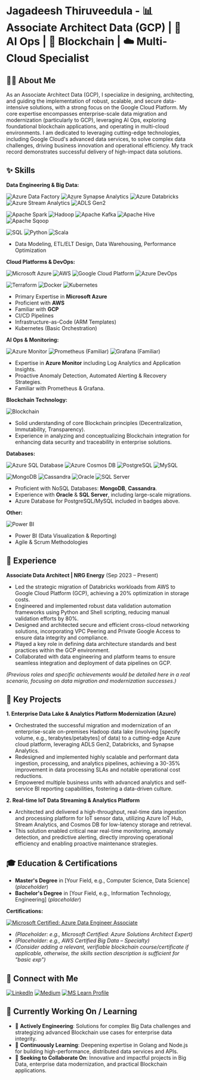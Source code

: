 # Jagadeesh Thiruveedula - 📊 Associate Architect Data (GCP) | 🤖 AI Ops | 🔗 Blockchain | ☁️ Multi-Cloud Specialist

## 👨‍💻 About Me

As an Associate Architect Data (GCP), I specialize in designing, architecting, and guiding the implementation of robust, scalable, and secure data-intensive solutions, with a strong focus on the Google Cloud Platform. My core expertise encompasses enterprise-scale data migration and modernization (particularly to GCP), leveraging AI Ops, exploring foundational blockchain applications, and operating in multi-cloud environments. I am dedicated to leveraging cutting-edge technologies, including Google Cloud's advanced data services, to solve complex data challenges, driving business innovation and operational efficiency. My track record demonstrates successful delivery of high-impact data solutions.

## ✨ Skills

**Data Engineering & Big Data:**

<p align="left">
  <img src="https://img.shields.io/badge/Azure%20Data%20Factory-0078D4?style=for-the-badge&logo=microsoftazure&logoColor=white" alt="Azure Data Factory"/>
  <img src="https://img.shields.io/badge/Azure%20Synapse-0078D4?style=for-the-badge&logo=microsoftazure&logoColor=white" alt="Azure Synapse Analytics"/>
  <img src="https://img.shields.io/badge/Azure%20Databricks-FF5A00?style=for-the-badge&logo=databricks&logoColor=white" alt="Azure Databricks"/>
  <img src="https://img.shields.io/badge/Azure%20Stream%20Analytics-0078D4?style=for-the-badge&logo=microsoftazure&logoColor=white" alt="Azure Stream Analytics"/>
  <img src="https://img.shields.io/badge/Azure%20Data%20Lake%20Storage-0078D4?style=for-the-badge&logo=microsoftazure&logoColor=white" alt="ADLS Gen2"/>
</p>
<p align="left">
  <img src="https://img.shields.io/badge/Apache%20Spark-E8481C?style=for-the-badge&logo=apachespark&logoColor=white" alt="Apache Spark"/>
  <img src="https://img.shields.io/badge/Hadoop-66CCFF?style=for-the-badge&logo=apachehadoop&logoColor=black" alt="Hadoop"/>
  <img src="https://img.shields.io/badge/Apache%20Kafka-231F20?style=for-the-badge&logo=apachekafka&logoColor=white" alt="Apache Kafka"/>
  <img src="https://img.shields.io/badge/Apache%20Hive-FDEE21?style=for-the-badge&logo=apachehive&logoColor=black" alt="Apache Hive"/>
  <img src="https://img.shields.io/badge/Apache%20Sqoop-E8481C?style=for-the-badge&logo=apache&logoColor=white" alt="Apache Sqoop"/>
</p>
<p align="left">
  <img src="https://img.shields.io/badge/SQL-4479A1?style=for-the-badge&logo=database&logoColor=white" alt="SQL"/>
  <img src="https://img.shields.io/badge/Python-3776AB?style=for-the-badge&logo=python&logoColor=white" alt="Python"/>
  <img src="https://img.shields.io/badge/Scala-DC322F?style=for-the-badge&logo=scala&logoColor=white" alt="Scala"/>
</p>

*   Data Modeling, ETL/ELT Design, Data Warehousing, Performance Optimization

**Cloud Platforms & DevOps:**

<p align="left">
  <img src="https://img.shields.io/badge/Azure-0078D4?style=for-the-badge&logo=microsoftazure&logoColor=white" alt="Microsoft Azure"/>
  <img src="https://img.shields.io/badge/AWS-232F3E?style=for-the-badge&logo=amazonaws&logoColor=white" alt="AWS"/>
  <img src="https://img.shields.io/badge/GCP-4285F4?style=for-the-badge&logo=googlecloud&logoColor=white" alt="Google Cloud Platform"/>
  <img src="https://img.shields.io/badge/Azure%20DevOps-0078D4?style=for-the-badge&logo=azuredevops&logoColor=white" alt="Azure DevOps"/>
</p>
<p align="left">
  <img src="https://img.shields.io/badge/Terraform-7B42BC?style=for-the-badge&logo=terraform&logoColor=white" alt="Terraform"/>
  <img src="https://img.shields.io/badge/Docker-2496ED?style=for-the-badge&logo=docker&logoColor=white" alt="Docker"/>
  <img src="https://img.shields.io/badge/Kubernetes-326CE5?style=for-the-badge&logo=kubernetes&logoColor=white" alt="Kubernetes"/>
</p>

*   Primary Expertise in **Microsoft Azure**
*   Proficient with **AWS**
*   Familiar with **GCP**
*   CI/CD Pipelines
*   Infrastructure-as-Code (ARM Templates)
*   Kubernetes (Basic Orchestration)

**AI Ops & Monitoring:**

<p align="left">
  <img src="https://img.shields.io/badge/Azure%20Monitor-0078D4?style=for-the-badge&logo=microsoftazure&logoColor=white" alt="Azure Monitor"/>
  <img src="https://img.shields.io/badge/Prometheus-E6522C?style=for-the-badge&logo=prometheus&logoColor=white" alt="Prometheus (Familiar)"/>
  <img src="https://img.shields.io/badge/Grafana-F46800?style=for-the-badge&logo=grafana&logoColor=white" alt="Grafana (Familiar)"/>
</p>

*   Expertise in **Azure Monitor** including Log Analytics and Application Insights.
*   Proactive Anomaly Detection, Automated Alerting & Recovery Strategies.
*   Familiar with Prometheus & Grafana.

**Blockchain Technology:**

<p align="left">
  <img src="https://img.shields.io/badge/Blockchain-00AEFF?style=for-the-badge" alt="Blockchain"/>
</p>

*   Solid understanding of core Blockchain principles (Decentralization, Immutability, Transparency).
*   Experience in analyzing and conceptualizing Blockchain integration for enhancing data security and traceability in enterprise solutions.

**Databases:**

<p align="left">
  <img src="https://img.shields.io/badge/Azure%20SQL%20Database-0078D4?style=for-the-badge&logo=microsoftazure&logoColor=white" alt="Azure SQL Database"/>
  <img src="https://img.shields.io/badge/Azure%20Cosmos%20DB-0078D4?style=for-the-badge&logo=azurecosmosdb&logoColor=white" alt="Azure Cosmos DB"/>
  <img src="https://img.shields.io/badge/PostgreSQL-4169E1?style=for-the-badge&logo=postgresql&logoColor=white" alt="PostgreSQL"/>
  <img src="https://img.shields.io/badge/MySQL-4479A1?style=for-the-badge&logo=mysql&logoColor=white" alt="MySQL"/>
</p>
<p align="left">
  <img src="https://img.shields.io/badge/MongoDB-47A248?style=for-the-badge&logo=mongodb&logoColor=white" alt="MongoDB"/>
  <img src="https://img.shields.io/badge/Cassandra-1287B1?style=for-the-badge&logo=apachecassandra&logoColor=white" alt="Cassandra"/>
  <img src="https://img.shields.io/badge/Oracle-F80000?style=for-the-badge&logo=oracle&logoColor=white" alt="Oracle"/>
  <img src="https://img.shields.io/badge/SQL%20Server-CC2927?style=for-the-badge&logo=microsoftsqlserver&logoColor=white" alt="SQL Server"/>
</p>

*   Proficient with NoSQL Databases: **MongoDB**, **Cassandra**.
*   Experience with **Oracle** & **SQL Server**, including large-scale migrations.
*   Azure Database for PostgreSQL/MySQL included in badges above.

**Other:**

<p align="left">
  <img src="https://img.shields.io/badge/Power%20BI-F2C811?style=for-the-badge&logo=powerbi&logoColor=black" alt="Power BI"/>
</p>

*   Power BI (Data Visualization & Reporting)
*   Agile & Scrum Methodologies

## 💼 Experience

**Associate Data Architect | NRG Energy** (Sep 2023 – Present)
*   Led the strategic migration of Databricks workloads from AWS to Google Cloud Platform (GCP), achieving a 20% optimization in storage costs.
*   Engineered and implemented robust data validation automation frameworks using Python and Shell scripting, reducing manual validation efforts by 80%.
*   Designed and architected secure and efficient cross-cloud networking solutions, incorporating VPC Peering and Private Google Access to ensure data integrity and compliance.
*   Played a key role in defining data architecture standards and best practices within the GCP environment.
*   Collaborated with data engineering and platform teams to ensure seamless integration and deployment of data pipelines on GCP.

*(Previous roles and specific achievements would be detailed here in a real scenario, focusing on data migration and modernization successes.)*

## 🚀 Key Projects

**1. Enterprise Data Lake & Analytics Platform Modernization (Azure)**
*   Orchestrated the successful migration and modernization of an enterprise-scale on-premises Hadoop data lake (involving [specify volume, e.g., terabytes/petabytes] of data) to a cutting-edge Azure cloud platform, leveraging ADLS Gen2, Databricks, and Synapse Analytics.
*   Redesigned and implemented highly scalable and performant data ingestion, processing, and analytics pipelines, achieving a 30-35% improvement in data processing SLAs and notable operational cost reductions.
*   Empowered multiple business units with advanced analytics and self-service BI reporting capabilities, fostering a data-driven culture.

**2. Real-time IoT Data Streaming & Analytics Platform**
*   Architected and delivered a high-throughput, real-time data ingestion and processing platform for IoT sensor data, utilizing Azure IoT Hub, Stream Analytics, and Cosmos DB for low-latency storage and retrieval.
*   This solution enabled critical near real-time monitoring, anomaly detection, and predictive alerting, directly improving operational efficiency and enabling proactive maintenance strategies.

## 🎓 Education & Certifications

*   **Master's Degree** in [Your Field, e.g., Computer Science, Data Science] (*placeholder*)
*   **Bachelor's Degree** in [Your Field, e.g., Information Technology, Engineering] (*placeholder*)

**Certifications:**
<p align="left">
  <a href="https://learn.microsoft.com/en-us/users/jagadeeshthiruveedula77/credentials/4905501958850c?source=docs"><img src="https://img.shields.io/badge/Microsoft%20Certified-Azure%20Data%20Engineer%20Associate-0078D4?style=for-the-badge&logo=microsoft&logoColor=white" alt="Microsoft Certified: Azure Data Engineer Associate"/></a>
</p>

*   *(Placeholder: e.g., Microsoft Certified: Azure Solutions Architect Expert)*
*   *(Placeholder: e.g., AWS Certified Big Data – Specialty)*
*   *(Consider adding a relevant, verifiable blockchain course/certificate if applicable, otherwise, the skills section description is sufficient for "basic exp")*

## 🔗 Connect with Me

<p align="left">
  <a href="https://www.linkedin.com/in/jagadeesh-thiruveedula"><img src="https://img.shields.io/badge/LinkedIn-0077B5?style=for-the-badge&logo=linkedin&logoColor=white" alt="LinkedIn"/></a>
  <a href="https://medium.com/@tjagadeesh77"><img src="https://img.shields.io/badge/Medium-12100E?style=for-the-badge&logo=medium&logoColor=white" alt="Medium"/></a>
  <a href="https://docs.microsoft.com/en-us/users/jagadeeshthiruveedula77/"><img src="https://img.shields.io/badge/MS%20Learn-0078D4?style=for-the-badge&logo=microsoft&logoColor=white" alt="MS Learn Profile"/></a>
</p>

## 🎯 Currently Working On / Learning

*   🔭 **Actively Engineering**: Solutions for complex Big Data challenges and strategizing advanced Blockchain use cases for enterprise data integrity.
*   🌱 **Continuously Learning**: Deepening expertise in Golang and Node.js for building high-performance, distributed data services and APIs.
*   👯 **Seeking to Collaborate On**: Innovative and impactful projects in Big Data, enterprise data modernization, and practical Blockchain applications.
